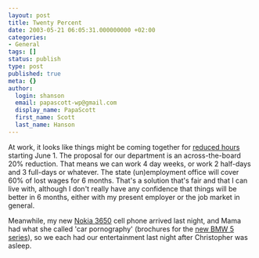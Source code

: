 ```yaml
---
layout: post
title: Twenty Percent
date: 2003-05-21 06:05:31.000000000 +02:00
categories:
- General
tags: []
status: publish
type: post
published: true
meta: {}
author:
  login: shanson
  email: papascott-wp@gmail.com
  display_name: PapaScott
  first_name: Scott
  last_name: Hanson
---
```

<p>At work, it looks like things might be coming together for <a href="http://www.papascott.de/2003/05/08/2214.php">reduced hours</a> starting June 1. The proposal for our department is an across-the-board 20% reduction. That means we can work 4 day weeks, or work 2 half-days and 3 full-days or whatever. The state (un)employment office will cover 60% of lost wages for 6 months. That's a solution that's fair and that I can live with, although I don't really have any confidence that things will be better in 6 months, either with my present employer or the job market in general.</p>
<p>Meanwhile, my new <a href="http://www.nokia.com/nokia/0,,2273,00.html">Nokia 3650</a> cell phone arrived last night, and Mama had what she called 'car pornography' (brochures for the <a href="http://www.bmw.de/de/produkte/automobiles/index2.html?model=5series">new BMW 5 series</a>), so we each had our entertainment last night after Christopher was asleep.</p>
